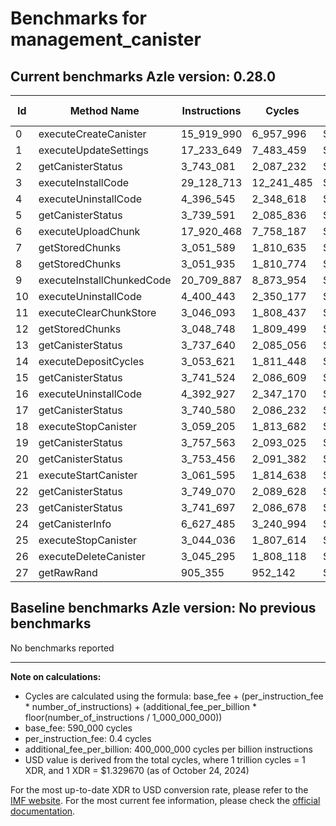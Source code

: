 # Benchmarks for management_canister

## Current benchmarks Azle version: 0.28.0

| Id  | Method Name               | Instructions | Cycles     | USD           | USD/Million Calls |
| --- | ------------------------- | ------------ | ---------- | ------------- | ----------------- |
| 0   | executeCreateCanister     | 15_919_990   | 6_957_996  | $0.0000092518 | $9.25             |
| 1   | executeUpdateSettings     | 17_233_649   | 7_483_459  | $0.0000099505 | $9.95             |
| 2   | getCanisterStatus         | 3_743_081    | 2_087_232  | $0.0000027753 | $2.77             |
| 3   | executeInstallCode        | 29_128_713   | 12_241_485 | $0.0000162771 | $16.27            |
| 4   | executeUninstallCode      | 4_396_545    | 2_348_618  | $0.0000031229 | $3.12             |
| 5   | getCanisterStatus         | 3_739_591    | 2_085_836  | $0.0000027735 | $2.77             |
| 6   | executeUploadChunk        | 17_920_468   | 7_758_187  | $0.0000103158 | $10.31            |
| 7   | getStoredChunks           | 3_051_589    | 1_810_635  | $0.0000024075 | $2.40             |
| 8   | getStoredChunks           | 3_051_935    | 1_810_774  | $0.0000024077 | $2.40             |
| 9   | executeInstallChunkedCode | 20_709_887   | 8_873_954  | $0.0000117994 | $11.79            |
| 10  | executeUninstallCode      | 4_400_443    | 2_350_177  | $0.0000031250 | $3.12             |
| 11  | executeClearChunkStore    | 3_046_093    | 1_808_437  | $0.0000024046 | $2.40             |
| 12  | getStoredChunks           | 3_048_748    | 1_809_499  | $0.0000024060 | $2.40             |
| 13  | getCanisterStatus         | 3_737_640    | 2_085_056  | $0.0000027724 | $2.77             |
| 14  | executeDepositCycles      | 3_053_621    | 1_811_448  | $0.0000024086 | $2.40             |
| 15  | getCanisterStatus         | 3_741_524    | 2_086_609  | $0.0000027745 | $2.77             |
| 16  | executeUninstallCode      | 4_392_927    | 2_347_170  | $0.0000031210 | $3.12             |
| 17  | getCanisterStatus         | 3_740_580    | 2_086_232  | $0.0000027740 | $2.77             |
| 18  | executeStopCanister       | 3_059_205    | 1_813_682  | $0.0000024116 | $2.41             |
| 19  | getCanisterStatus         | 3_757_563    | 2_093_025  | $0.0000027830 | $2.78             |
| 20  | getCanisterStatus         | 3_753_456    | 2_091_382  | $0.0000027808 | $2.78             |
| 21  | executeStartCanister      | 3_061_595    | 1_814_638  | $0.0000024129 | $2.41             |
| 22  | getCanisterStatus         | 3_749_070    | 2_089_628  | $0.0000027785 | $2.77             |
| 23  | getCanisterStatus         | 3_741_697    | 2_086_678  | $0.0000027746 | $2.77             |
| 24  | getCanisterInfo           | 6_627_485    | 3_240_994  | $0.0000043095 | $4.30             |
| 25  | executeStopCanister       | 3_044_036    | 1_807_614  | $0.0000024035 | $2.40             |
| 26  | executeDeleteCanister     | 3_045_295    | 1_808_118  | $0.0000024042 | $2.40             |
| 27  | getRawRand                | 905_355      | 952_142    | $0.0000012660 | $1.26             |

## Baseline benchmarks Azle version: No previous benchmarks

No benchmarks reported

---

**Note on calculations:**

- Cycles are calculated using the formula: base_fee + (per_instruction_fee \* number_of_instructions) + (additional_fee_per_billion \* floor(number_of_instructions / 1_000_000_000))
- base_fee: 590_000 cycles
- per_instruction_fee: 0.4 cycles
- additional_fee_per_billion: 400_000_000 cycles per billion instructions
- USD value is derived from the total cycles, where 1 trillion cycles = 1 XDR, and 1 XDR = $1.329670 (as of October 24, 2024)

For the most up-to-date XDR to USD conversion rate, please refer to the [IMF website](https://www.imf.org/external/np/fin/data/rms_sdrv.aspx).
For the most current fee information, please check the [official documentation](https://internetcomputer.org/docs/current/developer-docs/gas-cost#execution).
